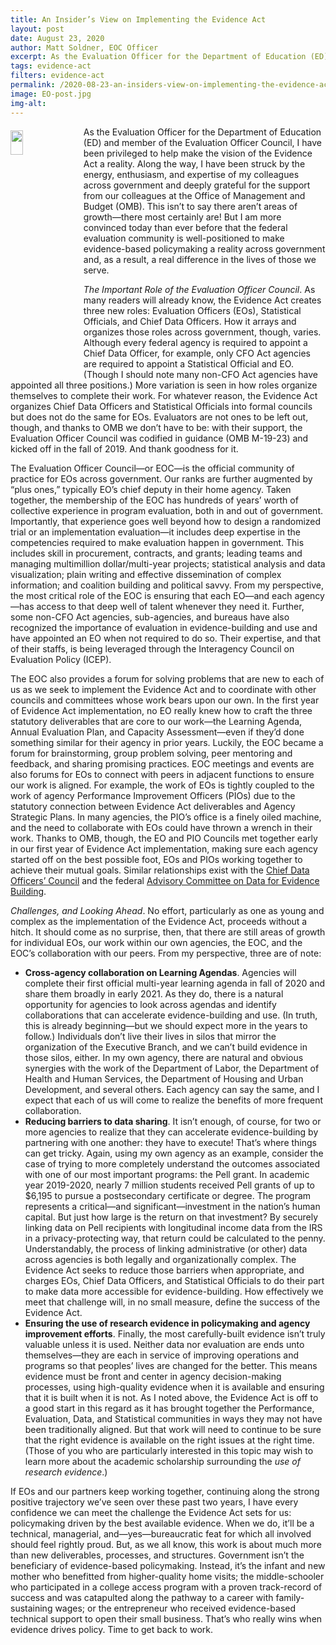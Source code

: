 ```yaml
---
title: An Insider’s View on Implementing the Evidence Act
layout: post
date: August 23, 2020
author: Matt Soldner, EOC Officer
excerpt: As the Evaluation Officer for the Department of Education (ED) and member of the Evaluation Officer Council, I have been privileged to help make the vision of the Evidence Act a reality. Along the way,... <a href="../2020-08-23-an-insiders-view-on-implementing-the-evidence-act/" aria-label="An Insider’s View on Implementing the Evidence Act">Continue Reading</a>
tags: evidence-act
filters: evidence-act
permalink: /2020-08-23-an-insiders-view-on-implementing-the-evidence-act/
image: EO-post.jpg
img-alt: 
---
```


<img src="{{site.baseurl}}/assets/images/blog/EO-post.jpg" alt="" style="float:left; width:20%; height:10%; margin-right:1rem; margin-top:0.4rem">
As the Evaluation Officer for the Department of Education (ED) and member of the Evaluation Officer Council, I have been privileged to help make the vision of the Evidence Act a reality. Along the way, I have been struck by the energy, enthusiasm, and expertise of my colleagues across government and deeply grateful for the support from our colleagues at the Office of Management and Budget (OMB). This isn’t to say there aren’t areas of growth—there most certainly are! But I am more convinced today than ever before that the federal evaluation community is well-positioned to make evidence-based policymaking a reality across government and, as a result, a real difference in the lives of those we serve.

*The Important Role of the Evaluation Officer Council*. As many readers will already know, the Evidence Act creates three new roles: Evaluation Officers (EOs), Statistical Officials, and Chief Data Officers. How it arrays and organizes those roles across government, though, varies. Although every federal agency is required to appoint a Chief Data Officer, for example, only CFO Act agencies are required to appoint a Statistical Official and EO. (Though I should note many non-CFO Act agencies have appointed all three positions.) More variation is seen in how roles organize themselves to complete their work. For whatever reason, the Evidence Act organizes Chief Data Officers and Statistical Officials into formal councils but does not do the same for EOs. Evaluators are not ones to be left out, though, and thanks to OMB we don’t have to be: with their support, the Evaluation Officer Council was codified in guidance (OMB M-19-23) and kicked off in the fall of 2019. And thank goodness for it.

The Evaluation Officer Council—or EOC—is the official community of practice for EOs across government. Our ranks are further augmented by “plus ones,” typically EO’s chief deputy in their home agency. Taken together, the membership of the EOC has hundreds of years’ worth of collective experience in program evaluation, both in and out of government. Importantly, that experience goes well beyond how to design a randomized trial or an implementation evaluation—it includes deep expertise in the competencies required to make evaluation happen in government. This includes skill in procurement, contracts, and grants; leading teams and managing multimillion dollar/multi-year projects; statistical analysis and data visualization; plain writing and effective dissemination of complex information; and coalition building and political savvy. From my perspective, the most critical role of the EOC is ensuring that each EO—and each agency—has access to that deep well of talent whenever they need it. Further, some non-CFO Act agencies, sub-agencies, and bureaus have also recognized the importance of evaluation in evidence-building and use and have appointed an EO when not required to do so.  Their expertise, and that of their staffs, is being leveraged through the Interagency Council on Evaluation Policy (ICEP).

The EOC also provides a forum for solving problems that are new to each of us as we seek to implement the Evidence Act and to coordinate with other councils and committees whose work bears upon our own. In the first year of Evidence Act implementation, no EO really knew how to craft the three statutory deliverables that are core to our work—the Learning Agenda, Annual Evaluation Plan, and Capacity Assessment—even if they’d done something similar for their agency in prior years. Luckily, the EOC became a forum for brainstorming, group problem solving, peer mentoring and feedback, and sharing promising practices. EOC meetings and events are also forums for EOs to connect with peers in adjacent functions to ensure our work is aligned. For example, the work of EOs is tightly coupled to the work of agency Performance Improvement Officers (PIOs) due to the statutory connection between Evidence Act deliverables and Agency Strategic Plans. In many agencies, the PIO’s office is a finely oiled machine, and the need to collaborate with EOs could have thrown a wrench in their work. Thanks to OMB, though, the EO and PIO Councils met together early in our first year of Evidence Act implementation, making sure each agency started off on the best possible foot, EOs and PIOs working together to achieve their mutual goals. Similar relationships exist with the <a href="https://www.cdo.gov/">Chief Data Officers’ Council</a> and the federal <a href="https://www.bea.gov/evidence">Advisory Committee on Data for Evidence Building</a>. 

*Challenges, and Looking Ahead*. No effort, particularly as one as young and complex as the implementation of the Evidence Act, proceeds without a hitch. It should come as no surprise, then, that there are still areas of growth for individual EOs, our work within our own agencies, the EOC, and the EOC’s collaboration with our peers. From my perspective, three are of note:
* **Cross-agency collaboration on Learning Agendas**. Agencies will complete their first official multi-year learning agenda in fall of 2020 and share them broadly in early 2021. As they do, there is a natural opportunity for agencies to look across agendas and identify collaborations that can accelerate evidence-building and use. (In truth, this is already beginning—but we should expect more in the years to follow.) Individuals don’t live their lives in silos that mirror the organization of the Executive Branch, and we can’t build evidence in those silos, either. In my own agency, there are natural and obvious synergies with the work of the Department of Labor, the Department of Health and Human Services, the Department of Housing and Urban Development, and several others. Each agency can say the same, and I expect that each of us will come to realize the benefits of more frequent collaboration. 
* **Reducing barriers to data sharing**. It isn’t enough, of course, for two or more agencies to realize that they can accelerate evidence-building by partnering with one another: they have to execute! That’s where things can get tricky. Again, using my own agency as an example, consider the case of trying to more completely understand the outcomes associated with one of our most important programs: the Pell grant. In academic year 2019-2020, nearly 7 million students received Pell grants of up to $6,195 to pursue a postsecondary certificate or degree. The program represents a critical—and significant—investment in the nation’s human capital. But just how large is the return on that investment? By securely linking data on Pell recipients with longitudinal income data from the IRS in a privacy-protecting way, that return could be calculated to the penny. Understandably, the process of linking administrative (or other) data across agencies is both legally and organizationally complex. The Evidence Act seeks to reduce those barriers when appropriate, and charges EOs, Chief Data Officers, and Statistical Officials to do their part to make data more accessible for evidence-building. How effectively we meet that challenge will, in no small measure, define the success of the Evidence Act.
* **Ensuring the use of research evidence in policymaking and agency improvement efforts**. Finally, the most carefully-built evidence isn’t truly valuable unless it is used. Neither data nor evaluation are ends unto themselves—they are each in service of improving operations and programs so that peoples’ lives are changed for the better. This means evidence must be front and center in agency decision-making processes, using high-quality evidence when it is available and ensuring that it is built when it is not. As I noted above, the Evidence Act is off to a good start in this regard as it has brought together the Performance, Evaluation, Data, and Statistical communities in ways they may not have been traditionally aligned. But that work will need to continue to be sure that the right evidence is available on the right issues at the right time. (Those of you who are particularly interested in this topic may wish to learn more about the academic scholarship surrounding the *use of research evidence*.) 

If EOs and our partners keep working together, continuing along the strong positive trajectory we’ve seen over these past two years, I have every confidence we can meet the challenge the Evidence Act sets for us: policymaking driven by the best available evidence. When we do, it’ll be a technical, managerial, and—yes—bureaucratic feat for which all involved should feel rightly proud. But, as we all know, this work is about much more than new deliverables, processes, and structures. Government isn’t the beneficiary of evidence-based policymaking. Instead, it’s the infant and new mother who benefitted from higher-quality home visits; the middle-schooler who participated in a college access program with a proven track-record of success and was catapulted along the pathway to a career with family-sustaining wages; or the entrepreneur who received evidence-based technical support to open their small business. That’s who really wins when evidence drives policy. Time to get back to work.  
